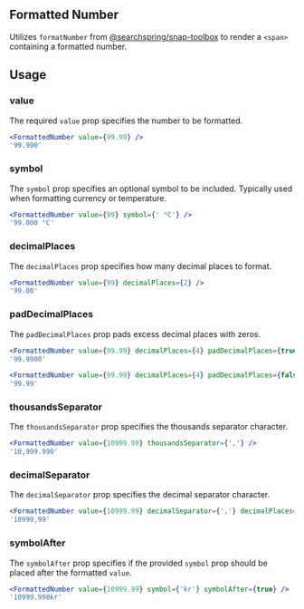 ## Formatted Number

Utilizes `formatNumber` from [@searchspring/snap-toolbox](https://searchspring.github.io/snap/#/toolbox) to render a `<span>` containing a formatted number.

## Usage

### value
The required `value` prop specifies the number to be formatted. 

``` jsx
<FormattedNumber value={99.99} />
'99.990'
```

### symbol
The `symbol` prop specifies an optional symbol to be included. Typically used when formatting currency or temperature.

``` jsx
<FormattedNumber value={99} symbol={' °C'} /> 
'99.000 °C'
```

### decimalPlaces
The `decimalPlaces` prop specifies how many decimal places to format.

``` jsx
<FormattedNumber value={99} decimalPlaces={2} /> 
'99.00'
```

### padDecimalPlaces
The `padDecimalPlaces` prop pads excess decimal places with zeros.

``` jsx
<FormattedNumber value={99.99} decimalPlaces={4} padDecimalPlaces={true} /> 
'99.9900'
```

``` jsx
<FormattedNumber value={99.99} decimalPlaces={4} padDecimalPlaces={false} /> 
'99.99'
```

### thousandsSeparator
The `thousandsSeparator` prop specifies the thousands separator character.

``` jsx
<FormattedNumber value={10999.99} thousandsSeparator={','} /> 
'10,999.990'
```

### decimalSeparator
The `decimalSeparator` prop specifies the decimal separator character.

``` jsx
<FormattedNumber value={10999.99} decimalSeparator={','} decimalPlaces={2} /> 
'10999,99'
```

### symbolAfter
The `symbolAfter` prop specifies if the provided `symbol` prop should be placed after the formatted `value`.

``` jsx
<FormattedNumber value={10999.99} symbol={'kr'} symbolAfter={true} /> 
'10999.990kr'
```

